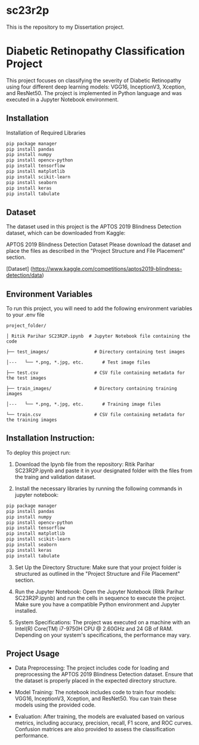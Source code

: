 # sc23r2p
This is the repository to my Dissertation project.

# Diabetic Retinopathy Classification Project

This project focuses on classifying the severity of Diabetic Retinopathy using four different deep learning models: VGG16, InceptionV3, Xception, and ResNet50. The project is implemented in Python language and was executed in a Jupyter Notebook environment.


## Installation

Installation of Required Libraries

```bash
pip package manager
pip install pandas
pip install numpy
pip install opencv-python
pip install tensorflow
pip install matplotlib
pip install scikit-learn
pip install seaborn
pip install keras
pip install tabulate
```
    
## Dataset
The dataset used in this project is the APTOS 2019 Blindness Detection dataset, which can be downloaded from Kaggle:

APTOS 2019 Blindness Detection Dataset
Please download the dataset and place the files as described in the "Project Structure and File Placement" section.

[Dataset] (https://www.kaggle.com/competitions/aptos2019-blindness-detection/data)


## Environment Variables

To run this project, you will need to add the following environment variables to your .env file

`project_folder/`

`│ Ritik Parihar SC23R2P.ipynb  # Jupyter Notebook file containing the code`

`├── test_images/                 # Directory containing test images`

`│---   └── *.png, *.jpg, etc.       # Test image files`

`├── test.csv                     # CSV file containing metadata for the test images`

`├── train_images/                # Directory containing training images`

`│---   └── *.png, *.jpg, etc.       # Training image files`

`└── train.csv                    # CSV file containing metadata for the training images`

## Installation Instruction:

To deploy this project run:

1. Download the Ipynb file from the repository: Ritik Parihar SC23R2P.ipynb and paste it in your designated folder with the files from the traing and validation dataset.

2. Install the necessary libraries by running the following commands in jupyter notebook:

```bash
pip package manager
pip install pandas
pip install numpy
pip install opencv-python
pip install tensorflow
pip install matplotlib
pip install scikit-learn
pip install seaborn
pip install keras
pip install tabulate
```
3. Set Up the Directory Structure:
Make sure that your project folder is structured as outlined in the "Project Structure and File Placement" section.

4. Run the Jupyter Notebook:
Open the Jupyter Notebook (Ritik Parihar SC23R2P.ipynb) and run the cells in sequence to execute the project. Make sure you have a compatible Python environment and Jupyter installed.

5. System Specifications:
The project was executed on a machine with an Intel(R) Core(TM) i7-9750H CPU @ 2.60GHz and 24 GB of RAM. Depending on your system's specifications, the performance may vary.


## Project Usage

-  Data Preprocessing:
    The project includes code for loading and preprocessing the APTOS 2019 Blindness Detection dataset. Ensure that the dataset is properly placed in the expected directory structure.

- Model Training:
    The notebook includes code to train four models: VGG16, InceptionV3, Xception, and ResNet50. You can train these models using the provided code.

- Evaluation:
    After training, the models are evaluated based on various metrics, including accuracy, precision, recall, F1 score, and ROC curves. Confusion matrices are also provided to assess the classification performance.
